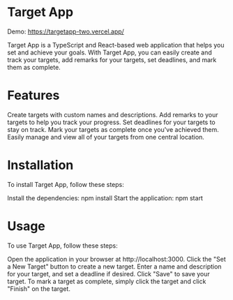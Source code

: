 # Target App

Demo: https://targetapp-two.vercel.app/

Target App is a TypeScript and React-based web application that helps you set and achieve your goals. With Target App, you can easily create and track your targets, add remarks for your targets, set deadlines, and mark them as complete.

# Features
Create targets with custom names and descriptions.
Add remarks to your targets to help you track your progress.
Set deadlines for your targets to stay on track.
Mark your targets as complete once you've achieved them.
Easily manage and view all of your targets from one central location.

# Installation
To install Target App, follow these steps:

Install the dependencies: npm install
Start the application: npm start

# Usage
To use Target App, follow these steps:

Open the application in your browser at http://localhost:3000.
Click the "Set a New Target" button to create a new target.
Enter a name and description for your target, and set a deadline if desired.
Click "Save" to save your target.
To mark a target as complete, simply click the target and click "Finish" on the target.
